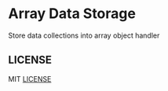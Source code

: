 # Array Data Storage

Store data collections into array object handler

## LICENSE

MIT [LICENSE](LICENSE)
